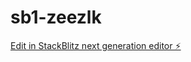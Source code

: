 # sb1-zeezlk

[Edit in StackBlitz next generation editor ⚡️](https://stackblitz.com/~/github.com/mr-gyb/sb1-zeezlk)